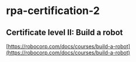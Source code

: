 # rpa-certification-2
## Certificate level II: Build a robot
[https://robocorp.com/docs/courses/build-a-robot](https://robocorp.com/docs/courses/build-a-robot)
